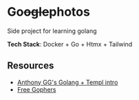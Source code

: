 # Go~~ogle~~photos

Side project for learning golang

**Tech Stack**: Docker + Go + Htmx + Tailwind


## Resources
- [Anthony GG's Golang + Templ intro](https://www.youtube.com/watch?v=wttTTFVrQiw)
- [Free Gophers](https://github.com/egonelbre/gophers)